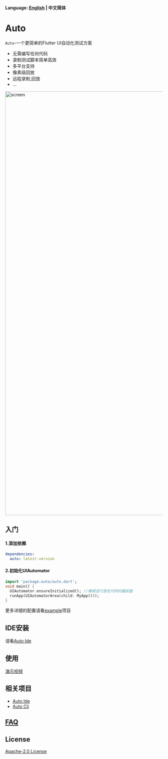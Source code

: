 #### Language: [English](README.md) | 中文简体

# Auto

`Auto`-一个更简单的Flutter UI自动化测试方案

- 无需编写任何代码
- 录制测试脚本简单高效
- 多平台支持
- 像素级回放
- 远程录制,回放
- ...

<img width="1351" alt="screen" src="https://user-images.githubusercontent.com/28224568/110472903-e66c7d80-8118-11eb-98c7-953119310244.png">


## 入门
#### 1.添加依赖
```yaml
dependencies:
  auto: latest-version
```

#### 2.初始化UIAutomator
```dart
import 'package:auto/auto.dart';
void main() {
  UIAutomator.ensureInitialized(); //确保这行放在代码的最前面
  runApp(UIAutomatorArea(child: MyApp()));
}
```
更多详细的配置请看[example](example)项目
## IDE安装
请看[Auto Ide](https://github.com/auto-flutter/auto_ide)


## 使用
[演示视频](https://user-images.githubusercontent.com/28224568/110477128-c12e3e00-811d-11eb-9749-e35f359531f3.mp4)

## 相关项目
- [Auto Ide](https://github.com/auto-flutter/auto_ide) 
- [Auto Cli](https://github.com/auto-flutter/auto_cli)

## [FAQ](FAQ_ZH.md)

## License
[Apache-2.0 License](https://github.com/auto-flutter/auto/blob/main/LICENSE)
